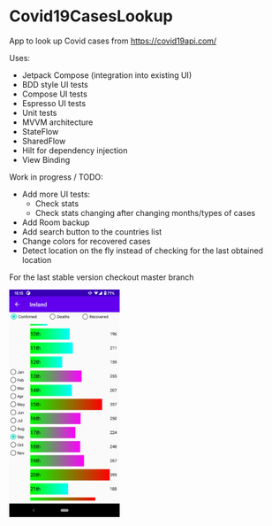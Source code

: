 # Covid19CasesLookup
App to look up Covid cases from https://covid19api.com/

Uses:
- Jetpack Compose (integration into existing UI)
- BDD style UI tests
- Compose UI tests
- Espresso UI tests
- Unit tests
- MVVM architecture
- StateFlow
- SharedFlow
- Hilt for dependency injection
- View Binding

Work in progress / TODO:
- Add more UI tests:
    - Check stats
    - Check stats changing after changing months/types of cases
- Add Room backup
- Add search button to the countries list
- Change colors for recovered cases
- Detect location on the fly instead of checking for the last obtained location

For the last stable version checkout master branch

<img src="screenshot_second_version.png" width="200">
